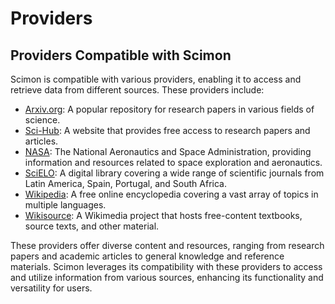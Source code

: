 # Providers

## Providers Compatible with Scimon

Scimon is compatible with various providers, enabling it to access and retrieve data from different sources. These providers include:

* [Arxiv.org](https://arxiv.org): A popular repository for research papers in various fields of science.
* [Sci-Hub](https://sci-hub.se): A website that provides free access to research papers and articles.
* [NASA](https://www.nasa.gov): The National Aeronautics and Space Administration, providing information and resources related to space exploration and aeronautics.
* [SciELO](https://scielo.org): A digital library covering a wide range of scientific journals from Latin America, Spain, Portugal, and South Africa.
* [Wikipedia](https://wikipedia.org): A free online encyclopedia covering a vast array of topics in multiple languages.
* [Wikisource](https://wikisource.org): A Wikimedia project that hosts free-content textbooks, source texts, and other material.

These providers offer diverse content and resources, ranging from research papers and academic articles to general knowledge and reference materials. Scimon leverages its compatibility with these providers to access and utilize information from various sources, enhancing its functionality and versatility for users.

